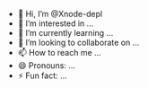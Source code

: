 - 👋 Hi, I’m @Xnode-depl
- 👀 I’m interested in ...
- 🌱 I’m currently learning ...
- 💞️ I’m looking to collaborate on ...
- 📫 How to reach me ...
- 😄 Pronouns: ...
- ⚡ Fun fact: ...

<!---
Xnode-depl/Xnode-depl is a ✨ special ✨ repository because its `README.md` (this file) appears on your GitHub profile.
You can click the Preview link to take a look at your changes.
--->
